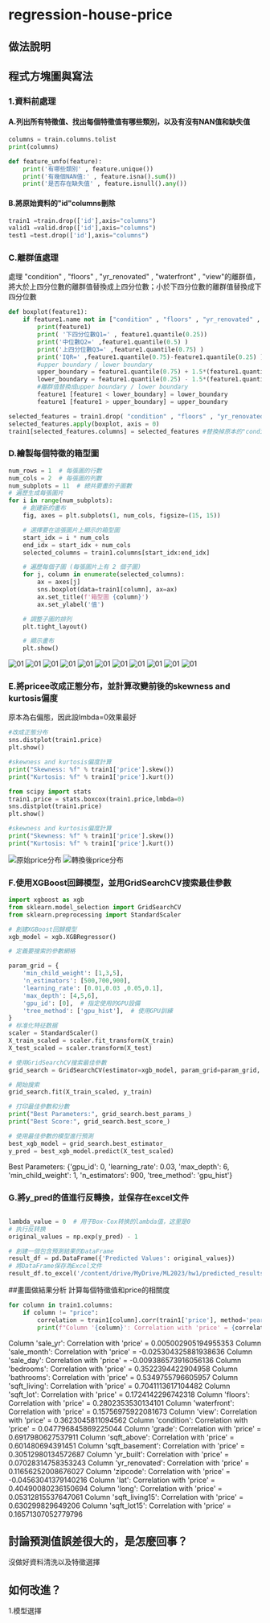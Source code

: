 # regression-house-price

## 做法說明



## 程式方塊圖與寫法
### 1.資料前處理

#### A.列出所有特徵值、找出每個特徵值有哪些類別，以及有沒有NAN值和缺失值
```python
columns = train.columns.tolist
print(columns)
```
```python
def feature_unfo(feature):
    print('有哪些類別' , feature.unique())
    print('有幾個NAN值:' , feature.isna().sum())
    print('是否存在缺失值' , feature.isnull().any())
```
#### B.將原始資料的"id"columns刪除
```python
train1 =train.drop(['id'],axis="columns")
valid1 =valid.drop(['id'],axis="columns")
test1 =test.drop(['id'],axis="columns")
```

### C.離群值處理
處理 "condition" , "floors" , "yr_renovated" , "waterfront" , "view"的離群值，將大於上四分位數的離群值替換成上四分位數；小於下四分位數的離群值替換成下四分位數

```python
def boxplot(feature1):
    if feature1.name not in ["condition" , "floors" , "yr_renovated" , "waterfront" , "view"]:
        print(feature1)
        print( '下四分位數Q1=' , feature1.quantile(0.25))
        print('中位數Q2=' ,feature1.quantile(0.5) )
        print('上四分位數Q3=' ,feature1.quantile(0.75) )
        print('IQR=' ,feature1.quantile(0.75)-feature1.quantile(0.25) )
        #upper boundary / lower boundary
        upper_boundary = feature1.quantile(0.75) + 1.5*(feature1.quantile(0.75)-feature1.quantile(0.25))
        lower_boundary = feature1.quantile(0.25) - 1.5*(feature1.quantile(0.75)-feature1.quantile(0.25))
        #離群值替換成upper boundary / lower boundary
        feature1 [feature1 < lower_boundary] = lower_boundary
        feature1 [feature1 > upper_boundary] = upper_boundary

selected_features = train1.drop( "condition" , "floors" , "yr_renovated" , "waterfront" , "view"], axis=1)
selected_features.apply(boxplot, axis = 0)
train1[selected_features.columns] = selected_features #替換掉原本的"condition" , "floors" , "yr_renovated" , "waterfront" , "view"
```
### D.繪製每個特徵的箱型圖

```python
num_rows = 1  # 每張圖的行數
num_cols = 2  # 每張圖的列數
num_subplots = 11  # 總共要畫的子圖數
# 遍歷生成每張圖片
for i in range(num_subplots):
    # 創建新的畫布
    fig, axes = plt.subplots(1, num_cols, figsize=(15, 15))

    # 選擇要在這張圖片上顯示的箱型圖
    start_idx = i * num_cols
    end_idx = start_idx + num_cols
    selected_columns = train1.columns[start_idx:end_idx]

    # 遍歷每個子圖 (每張圖片上有 2 個子圖)
    for j, column in enumerate(selected_columns):
        ax = axes[j]
        sns.boxplot(data=train1[column], ax=ax)
        ax.set_title(f'箱型圖 {column}')
        ax.set_ylabel('值')

    # 調整子圖的排列
    plt.tight_layout()

    # 顯示畫布
    plt.show()
```
![01](diagrams/01.png)
![01](diagrams/02.png)
![01](diagrams/03.png)
![01](diagrams/04.png)
![01](diagrams/05.png)
![01](diagrams/06.png)
![01](diagrams/07.png)
![01](diagrams/08.png)
![01](diagrams/09.png)
![01](diagrams/10.png)
![01](diagrams/11.png)

### E.將pricee改成正態分布，並計算改變前後的skewness and kurtosis偏度
原本為右偏態，因此設lmbda=0效果最好

```python
#改成正態分布
sns.distplot(train1.price)
plt.show()

#skewness and kurtosis偏度計算
print("Skewness: %f" % train1['price'].skew())
print("Kurtosis: %f" % train1['price'].kurt())

from scipy import stats
train1.price = stats.boxcox(train1.price,lmbda=0)
sns.distplot(train1.price)
plt.show()

#skewness and kurtosis偏度計算
print("Skewness: %f" % train1['price'].skew())
print("Kurtosis: %f" % train1['price'].kurt())
```
![原始price分布](diagrams/12.png)
![轉換後price分布](diagrams/13.png)


### F.使用XGBoost回歸模型，並用GridSearchCV搜索最佳參數
```python
import xgboost as xgb
from sklearn.model_selection import GridSearchCV
from sklearn.preprocessing import StandardScaler

# 創建XGBoost回歸模型
xgb_model = xgb.XGBRegressor()

# 定義要搜索的參數網格

param_grid = {
    'min_child_weight': [1,3,5],
    'n_estimators': [500,700,900],
    'learning_rate': [0.01,0.03 ,0.05,0.1],
    'max_depth': [4,5,6],
    'gpu_id': [0],  # 指定使用的GPU設備
    'tree_method': ['gpu_hist'],  # 使用GPU訓練
}
# 标准化特征数据
scaler = StandardScaler()
X_train_scaled = scaler.fit_transform(X_train)
X_test_scaled = scaler.transform(X_test)

# 使用GridSearchCV搜索最佳參數
grid_search = GridSearchCV(estimator=xgb_model, param_grid=param_grid, cv=5, n_jobs=-1)

# 開始搜索
grid_search.fit(X_train_scaled, y_train)

# 打印最佳參數和分數
print("Best Parameters:", grid_search.best_params_)
print("Best Score:", grid_search.best_score_)

# 使用最佳參數的模型進行預測
best_xgb_model = grid_search.best_estimator_
y_pred = best_xgb_model.predict(X_test_scaled)
```
Best Parameters: {'gpu_id': 0, 'learning_rate': 0.03, 'max_depth': 6, 'min_child_weight': 1, 'n_estimators': 900, 'tree_method': 'gpu_hist'}

### G.將y_pred的值進行反轉換，並保存在excel文件
```python

lambda_value = 0  # 用于Box-Cox转换的lambda值，这里是0
# 执行反转换
original_values = np.exp(y_pred) - 1 

# 創建一個包含預測結果的DataFrame
result_df = pd.DataFrame({'Predicted Values': original_values})
# 將DataFrame保存為Excel文件
result_df.to_excel('/content/drive/MyDrive/ML2023/hw1/predicted_results.xlsx', index=False)
```



##畫圖做結果分析
計算每個特徵值和price的相關度

```python
for column in train1.columns:
    if column != "price":
        correlation = train1[column].corr(train1['price'], method='pearson')
        print(f"Column '{column}': Correlation with 'price' = {correlation}")
```
Column 'sale_yr': Correlation with 'price' = 0.005002905194955353
Column 'sale_month': Correlation with 'price' = -0.025304325881938636
Column 'sale_day': Correlation with 'price' = -0.009386573916056136
Column 'bedrooms': Correlation with 'price' = 0.3522394422904958
Column 'bathrooms': Correlation with 'price' = 0.5349755796605957
Column 'sqft_living': Correlation with 'price' = 0.7041113617104482
Column 'sqft_lot': Correlation with 'price' = 0.1724142296742318
Column 'floors': Correlation with 'price' = 0.2802353530134101
Column 'waterfront': Correlation with 'price' = 0.15756975922081673
Column 'view': Correlation with 'price' = 0.3623045811094562
Column 'condition': Correlation with 'price' = 0.047796845869225044
Column 'grade': Correlation with 'price' = 0.6917980627537911
Column 'sqft_above': Correlation with 'price' = 0.601480694391451
Column 'sqft_basement': Correlation with 'price' = 0.30512980134572687
Column 'yr_built': Correlation with 'price' = 0.07028314758353243
Column 'yr_renovated': Correlation with 'price' = 0.11656252008676027
Column 'zipcode': Correlation with 'price' = -0.04563041379140216
Column 'lat': Correlation with 'price' = 0.40490080236150694
Column 'long': Correlation with 'price' = 0.05312815537647061
Column 'sqft_living15': Correlation with 'price' = 0.630299829649206
Column 'sqft_lot15': Correlation with 'price' = 0.16571307052779796


## 討論預測值誤差很大的，是怎麼回事？
沒做好資料清洗以及特徵選擇


## 如何改進？
1.模型選擇





